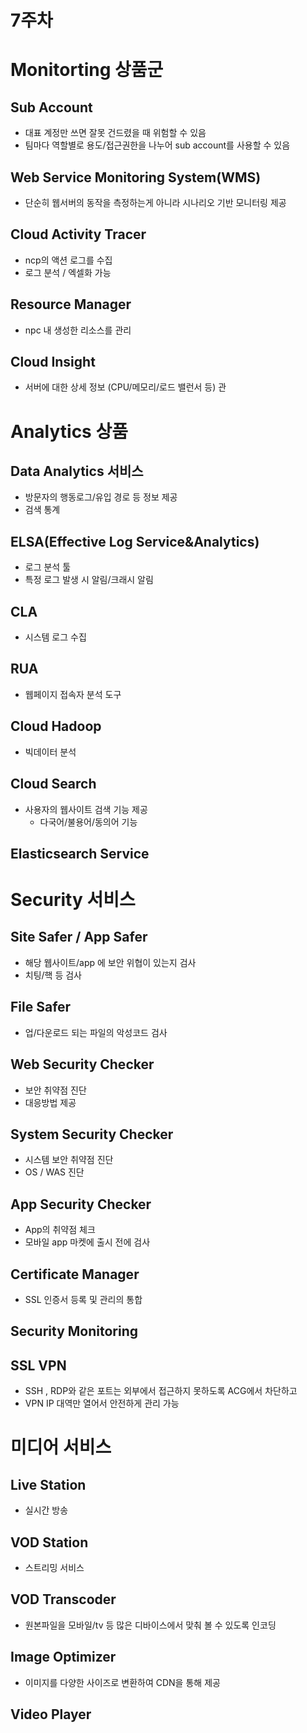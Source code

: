 # 7주차

# Monitorting 상품군

## Sub Account

- 대표 계정만 쓰면 잘못 건드렸을 때 위험할 수 있음
- 팀마다 역할별로 용도/접근권한을 나누어 sub account를 사용할 수 있음

## Web Service Monitoring System(WMS)

- 단순히 웹서버의 동작을 측정하는게 아니라 시나리오 기반 모니터링 제공

## Cloud Activity Tracer

- ncp의 액션 로그를 수집
- 로그 분석 / 엑셀화 가능

## Resource Manager

- npc 내 생성한 리소스를 관리

## Cloud Insight

- 서버에 대한 상세 정보 (CPU/메모리/로드 밸런서 등) 관

# Analytics 상품

## Data Analytics 서비스

- 방문자의 행동로그/유입 경로 등 정보 제공
- 검색 통계

## ELSA(Effective Log Service&Analytics)

- 로그 분석 툴
- 특정 로그 발생 시 알림/크래시 알림

## CLA

- 시스템 로그 수집

## RUA

- 웹페이지 접속자 분석 도구

## Cloud Hadoop

- 빅데이터 분석

## Cloud Search

- 사용자의 웹사이트 검색 기능 제공
    - 다국어/불용어/동의어 기능

## Elasticsearch Service

# Security 서비스

## Site Safer / App Safer

- 해당 웹사이트/app 에 보안 위협이 있는지 검사
- 치팅/핵 등 검사

## File Safer

- 업/다운로드 되는 파일의 악성코드 검사

## Web Security Checker

- 보안 취약점 진단
- 대응방법 제공

## System Security Checker

- 시스템 보안 취약점 진단
- OS / WAS 진단

## App Security Checker

- App의 취약점 체크
- 모바일 app 마켓에 출시 전에 검사

## Certificate Manager

- SSL 인증서 등록 및 관리의 통합

## Security Monitoring

## SSL VPN

- SSH , RDP와 같은 포트는 외부에서 접근하지 못하도록 ACG에서 차단하고
- VPN IP 대역만 열어서 안전하게 관리 가능

# 미디어 서비스

## Live Station

- 실시간 방송

## VOD Station

- 스트리밍 서비스

## VOD Transcoder

- 원본파일을 모바일/tv 등 많은 디바이스에서 맞춰 볼 수 있도록 인코딩

## Image Optimizer

- 이미지를 다양한 사이즈로 변환하여 CDN을 통해 제공

## Video Player